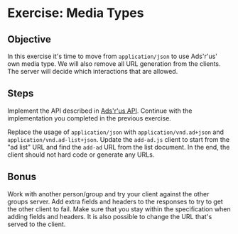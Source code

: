 Exercise: Media Types
=====================

Objective
---------

In this exercise it's time to move from `application/json` to use
Ads'r'us' own media type. We will also remove all URL generation from
the clients.  The server will decide which interactions that are
allowed.

Steps
-----

Implement the API described in [Ads'r'us API](exercises-03-media-types-ads-r-us-api.md).
Continue with the implementation you completed in the previous
exercise.

Replace the usage of `application/json` with `application/vnd.ad+json`
and `application/vnd.ad-list+json`. Update the `add-ad.js` client to
start from the "ad list" URL and find the `add-ad` URL from the list
document. In the end, the client should not hard code or generate any
URLs.

Bonus
-----

Work with another person/group and try your client against the other
groups server. Add extra fields and headers to the responses to try to
get the other client to fail. Make sure that you stay within the
specification when adding fields and headers. It is also possible to
change the URL that's served to the client.
